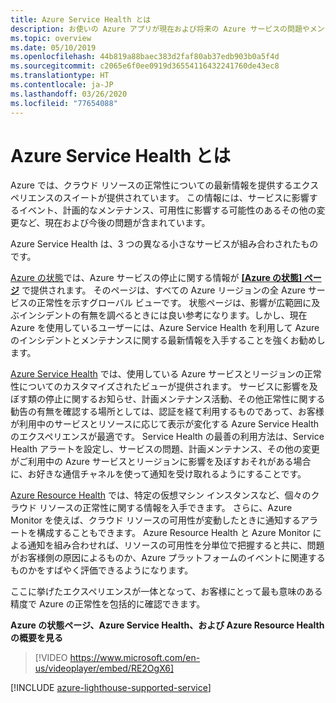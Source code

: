 ```yaml
---
title: Azure Service Health とは
description: お使いの Azure アプリが現在および将来の Azure サービスの問題やメンテナンスの影響をどのように受けるかに関するカスタマイズした情報。
ms.topic: overview
ms.date: 05/10/2019
ms.openlocfilehash: 44b819a88baec383d2faf80ab37edb903b0a5f4d
ms.sourcegitcommit: c2065e6f0ee0919d36554116432241760de43ec8
ms.translationtype: HT
ms.contentlocale: ja-JP
ms.lasthandoff: 03/26/2020
ms.locfileid: "77654088"
---
```

# <a name="what-is-azure-service-health"></a>Azure Service Health とは

Azure では、クラウド リソースの正常性についての最新情報を提供するエクスペリエンスのスイートが提供されています。 この情報には、サービスに影響するイベント、計画的なメンテナンス、可用性に影響する可能性のあるその他の変更など、現在および今後の問題が含まれています。

Azure Service Health は、3 つの異なる小さなサービスが組み合わされたものです。

[Azure の状態](azure-status-overview.md)では、Azure サービスの停止に関する情報が **[[Azure の状態] ページ](https://status.azure.com)** で提供されます。 そのページは、すべての Azure リージョンの全 Azure サービスの正常性を示すグローバル ビューです。 状態ページは、影響が広範囲に及ぶインシデントの有無を調べるときには良い参考になります。しかし、現在 Azure を使用しているユーザーには、Azure Service Health を利用して Azure のインシデントとメンテナンスに関する最新情報を入手することを強くお勧めします。

[Azure Service Health](service-health-overview.md) では、使用している Azure サービスとリージョンの正常性についてのカスタマイズされたビューが提供されます。 サービスに影響を及ぼす類の停止に関するお知らせ、計画メンテナンス活動、その他正常性に関する勧告の有無を確認する場所としては、認証を経て利用するものであって、お客様が利用中のサービスとリソースに応じて表示が変化する Azure Service Health のエクスペリエンスが最適です。 Service Health の最善の利用方法は、Service Health アラートを設定し、サービスの問題、計画メンテナンス、その他の変更がご利用中の Azure サービスとリージョンに影響を及ぼすおそれがある場合に、お好きな通信チャネルを使って通知を受け取れるようにすることです。

[Azure Resource Health](resource-health-overview.md) では、特定の仮想マシン インスタンスなど、個々のクラウド リソースの正常性に関する情報を入手できます。 さらに、Azure Monitor を使えば、クラウド リソースの可用性が変動したときに通知するアラートを構成することもできます。 Azure Resource Health と Azure Monitor による通知を組み合わせれば、リソースの可用性を分単位で把握すると共に、問題がお客様側の原因によるものか、Azure プラットフォームのイベントに関連するものかをすばやく評価できるようになります。

ここに挙げたエクスペリエンスが一体となって、お客様にとって最も意味のある精度で Azure の正常性を包括的に確認できます。

**Azure の状態ページ、Azure Service Health、および Azure Resource Health の概要を見る**

>[!VIDEO https://www.microsoft.com/en-us/videoplayer/embed/RE2OgX6]

[!INCLUDE [azure-lighthouse-supported-service](../../includes/azure-lighthouse-supported-service.md)]